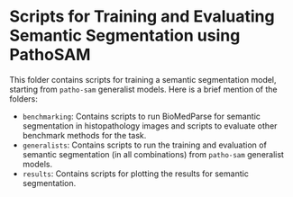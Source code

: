 # Scripts for Training and Evaluating Semantic Segmentation using PathoSAM

This folder contains scripts for training a semantic segmentation model, starting from `patho-sam` generalist models. Here is a brief mention of the folders:
- `benchmarking`: Contains scripts to run BioMedParse for semantic segmentation in histopathology images and scripts to evaluate other benchmark methods for the task.
- `generalists`: Contains scripts to run the training and evaluation of semantic segmentation (in all combinations) from `patho-sam` generalist models. 
- `results`: Contains scripts for plotting the results for semantic segmentation.

